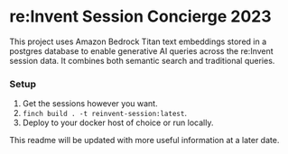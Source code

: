 # re:Invent Session Concierge 2023

This project uses Amazon Bedrock Titan text embeddings stored in a postgres database to enable generative AI queries across the re:Invent session data. It combines both semantic search and traditional queries.

### Setup

1. Get the sessions however you want.
2. `finch build . -t reinvent-session:latest`.
3. Deploy to your docker host of choice or run locally.

This readme will be updated with more useful information at a later date.